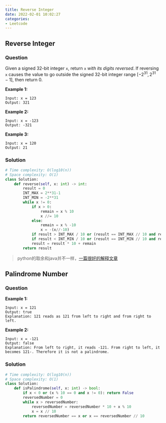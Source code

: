 ```yaml
---
title: Reverse Integer
date: 2022-02-01 10:02:27
categories: 
- Leetcode
---
```


## Reverse Integer

### Question

Given a signed 32-bit integer `x`, return `x` *with its digits reversed*. If reversing `x` causes the value to go outside the signed 32-bit integer range $[-2^{31}, 2^{31} - 1]$, then return $0$.

**Example 1:**

```
Input: x = 123
Output: 321
```

**Example 2:**

```
Input: x = -123
Output: -321
```

**Example 3:**

```
Input: x = 120
Output: 21
```

### Solution

```python
# Time complexity: O(log10(n))
# Space complexity: O(1)  
class Solution:
    def reverse(self, x: int) -> int:
        result = 0
        INT_MAX = 2**31-1
        INT_MIN = -2**31
        while x != 0:
            if x > 0: 
                remain = x % 10
                x //= 10
            else: 
                remain = x % -10
                x = -(x//-10)
            if result > INT_MAX / 10 or (result == INT_MAX // 10 and remain > 7): return 0
            if result < INT_MIN / 10 or (result == INT_MIN // 10 and remain < -8): return 0
            result = result * 10 + remain
        return result
```

> python的取余和java并不一样，[一篇很好的解释文章](https://zhuanlan.zhihu.com/p/70819721)

## Palindrome Number

### Question

**Example 1:**

```
Input: x = 121
Output: true
Explanation: 121 reads as 121 from left to right and from right to left.
```

**Example 2:**

```
Input: x = -121
Output: false
Explanation: From left to right, it reads -121. From right to left, it becomes 121-. Therefore it is not a palindrome.
```

### Solution

```python
# Time complexity: O(log10(n))
# Space complexity: O(1)  
class Solution:
    def isPalindrome(self, x: int) -> bool:
        if x < 0 or (x % 10 == 0 and x != 0): return False
        reversedNumber = 0
        while x > reversedNumber:
            reversedNumber = reversedNumber * 10 + x % 10
            x = x // 10
        return reversedNumber == x or x == reversedNumber // 10 
```

